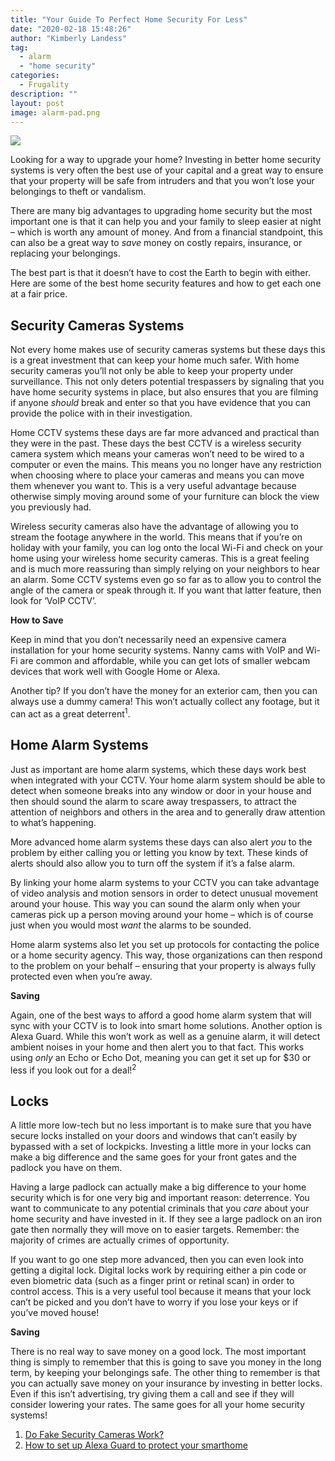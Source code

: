 ```yaml
---
title: "Your Guide To Perfect Home Security For Less"
date: "2020-02-18 15:48:26"
author: "Kimberly Landess"
tag:
  - alarm
  - "home security"
categories:
  - Frugality
description: ""
layout: post
image: alarm-pad.png
---
```


![](/posts/alarm-pad.png)

Looking for a way to upgrade your home? Investing in better home security systems is very often the best use of your capital and a great way to ensure that your property will be safe from intruders and that you won’t lose your belongings to theft or vandalism.

There are many big advantages to upgrading home security but the most important one is that it can help you and your family to sleep easier at night – which is worth any amount of money. And from a financial standpoint, this can also be a great way to _save_ money on costly repairs, insurance, or replacing your belongings.

The best part is that it doesn’t have to cost the Earth to begin with either. Here are some of the best home security features and how to get each one at a fair price.

## Security Cameras Systems

Not every home makes use of security cameras systems but these days this is a great investment that can keep your home much safer. With home security cameras you’ll not only be able to keep your property under surveillance. This not only deters potential trespassers by signaling that you have home security systems in place, but also ensures that you are filming if anyone _should_ break and enter so that you have evidence that you can provide the police with in their investigation.

Home CCTV systems these days are far more advanced and practical than they were in the past. These days the best CCTV is a wireless security camera system which means your cameras won’t need to be wired to a computer or even the mains. This means you no longer have any restriction when choosing where to place your cameras and means you can move them whenever you want to. This is a very useful advantage because otherwise simply moving around some of your furniture can block the view you previously had.

Wireless security cameras also have the advantage of allowing you to stream the footage anywhere in the world. This means that if you’re on holiday with your family, you can log onto the local Wi-Fi and check on your home using your wireless home security cameras. This is a great feeling and is much more reassuring than simply relying on your neighbors to hear an alarm. Some CCTV systems even go so far as to allow you to control the angle of the camera or speak through it. If you want that latter feature, then look for ‘VoIP CCTV’.

**How to Save**

Keep in mind that you don’t necessarily need an expensive camera installation for your home security systems. Nanny cams with VoIP and Wi-Fi are common and affordable, while you can get lots of smaller webcam devices that work well with Google Home or Alexa.

Another tip? If you don’t have the money for an exterior cam, then you can always use a dummy camera! This won’t actually collect any footage, but it can act as a great deterrent<sup>1</sup>.

## Home Alarm Systems

Just as important are home alarm systems, which these days work best when integrated with your CCTV. Your home alarm system should be able to detect when someone breaks into any window or door in your house and then should sound the alarm to scare away trespassers, to attract the attention of neighbors and others in the area and to generally draw attention to what’s happening.

More advanced home alarm systems these days can also alert _you_ to the problem by either calling you or letting you know by text. These kinds of alerts should also allow you to turn off the system if it’s a false alarm.

By linking your home alarm systems to your CCTV you can take advantage of video analysis and motion sensors in order to detect unusual movement around your house. This way you can sound the alarm only when your cameras pick up a person moving around your home – which is of course just when you would most _want_ the alarms to be sounded.

Home alarm systems also let you set up protocols for contacting the police or a home security agency. This way, those organizations can then respond to the problem on your behalf – ensuring that your property is always fully protected even when you’re away.

**Saving**

Again, one of the best ways to afford a good home alarm system that will sync with your CCTV is to look into smart home solutions. Another option is Alexa Guard. While this won’t work as well as a genuine alarm, it will detect ambient noises in your home and then alert you to that fact. This works using _only_ an Echo or Echo Dot, meaning you can get it set up for $30 or less if you look out for a deal!<sup>2</sup>

## Locks

A little more low-tech but no less important is to make sure that you have secure locks installed on your doors and windows that can’t easily by bypassed with a set of lockpicks. Investing a little more in your locks can make a big difference and the same goes for your front gates and the padlock you have on them.

Having a large padlock can actually make a big difference to your home security which is for one very big and important reason: deterrence. You want to communicate to any potential criminals that you _care_ about your home security and have invested in it. If they see a large padlock on an iron gate then normally they will move on to easier targets. Remember: the majority of crimes are actually crimes of opportunity.

If you want to go one step more advanced, then you can even look into getting a digital lock. Digital locks work by requiring either a pin code or even biometric data (such as a finger print or retinal scan) in order to control access. This is a very useful tool because it means that your lock can’t be picked and you don’t have to worry if you lose your keys or if you’ve moved house!

**Saving**

There is no real way to save money on a good lock. The most important thing is simply to remember that this is going to save you money in the long term, by keeping your belongings safe. The other thing to remember is that you can actually save money on your insurance by investing in better locks. Even if this isn’t advertising, try giving them a call and see if they will consider lowering your rates. The same goes for all your home security systems!

1. [Do Fake Security Cameras Work?](https://www.swann.com/blog/do-fake-security-cameras-work/)
2. [How to set up Alexa Guard to protect your smarthome](https://www.androidcentral.com/how-set-alexa-guard-protect-your-smart-home)
